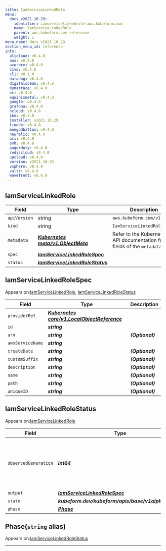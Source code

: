 ```yaml
---
title: IamServiceLinkedRole
menu:
  docs_v2021.10.29:
    identifier: iamservicelinkedrole-aws.kubeform.com
    name: IamServiceLinkedRole
    parent: aws.kubeform.com-reference
    weight: 1
menu_name: docs_v2021.10.29
section_menu_id: reference
info:
  alicloud: v0.4.0
  aws: v0.4.0
  azurerm: v0.4.0
  civo: v0.4.0
  cli: v0.1.0
  datadog: v0.4.0
  digitalocean: v0.4.0
  dynatrace: v0.4.0
  ec: v0.4.0
  equinixmetal: v0.4.0
  google: v0.4.0
  grafana: v0.4.0
  hcloud: v0.4.0
  ibm: v0.4.0
  installer: v2021.10.29
  linode: v0.4.0
  mongodbatlas: v0.4.0
  newrelic: v0.4.0
  oci: v0.4.0
  ovh: v0.4.0
  pagerduty: v0.4.0
  rediscloud: v0.4.0
  upcloud: v0.4.0
  version: v2021.10.29
  vsphere: v0.4.0
  vultr: v0.4.0
  wavefront: v0.4.0
---
```


## IamServiceLinkedRole
| Field | Type | Description |
| ------ | ----- | ----------- |
| `apiVersion` | string | `aws.kubeform.com/v1alpha1` |
|    `kind` | string | `IamServiceLinkedRole` |
| `metadata` | ***[Kubernetes meta/v1.ObjectMeta](https://v1-18.docs.kubernetes.io/docs/reference/generated/kubernetes-api/v1.18/#objectmeta-v1-meta)***|Refer to the Kubernetes API documentation for the fields of the `metadata` field.|
| `spec` | ***[IamServiceLinkedRoleSpec](#iamservicelinkedrolespec)***||
| `status` | ***[IamServiceLinkedRoleStatus](#iamservicelinkedrolestatus)***||
## IamServiceLinkedRoleSpec

Appears on:[IamServiceLinkedRole](#iamservicelinkedrole), [IamServiceLinkedRoleStatus](#iamservicelinkedrolestatus)

| Field | Type | Description |
| ------ | ----- | ----------- |
| `providerRef` | ***[Kubernetes core/v1.LocalObjectReference](https://v1-18.docs.kubernetes.io/docs/reference/generated/kubernetes-api/v1.18/#localobjectreference-v1-core)***||
| `id` | ***string***||
| `arn` | ***string***| ***(Optional)*** |
| `awsServiceName` | ***string***||
| `createDate` | ***string***| ***(Optional)*** |
| `customSuffix` | ***string***| ***(Optional)*** |
| `description` | ***string***| ***(Optional)*** |
| `name` | ***string***| ***(Optional)*** |
| `path` | ***string***| ***(Optional)*** |
| `uniqueID` | ***string***| ***(Optional)*** |
## IamServiceLinkedRoleStatus

Appears on:[IamServiceLinkedRole](#iamservicelinkedrole)

| Field | Type | Description |
| ------ | ----- | ----------- |
| `observedGeneration` | ***int64***| ***(Optional)*** Resource generation, which is updated on mutation by the API Server.|
| `output` | ***[IamServiceLinkedRoleSpec](#iamservicelinkedrolespec)***| ***(Optional)*** |
| `state` | ***kubeform.dev/kubeform/apis/base/v1alpha1.State***| ***(Optional)*** |
| `phase` | ***[Phase](#phase)***| ***(Optional)*** |
## Phase(`string` alias)

Appears on:[IamServiceLinkedRoleStatus](#iamservicelinkedrolestatus)

---
